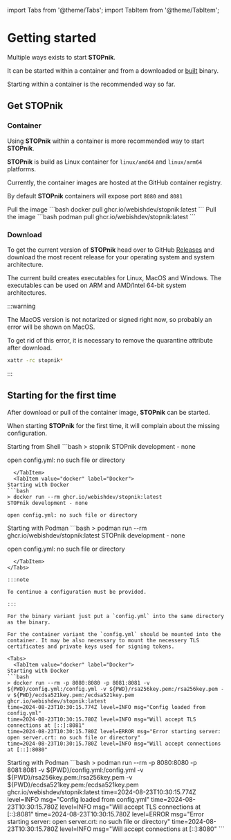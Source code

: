 

import Tabs from '@theme/Tabs';
import TabItem from '@theme/TabItem';

# Getting started

Multiple ways exists to start **STOPnik**.

It can be started within a container and from a downloaded or [built](../advanced/build.md) binary.

Starting within a container is the recommended way so far.

## Get STOPnik

### Container

Using **STOPnik** within a container is more recommended way to start **STOPnik**.

**STOPnik** is build as Linux container for `linux/amd64` and `linux/arm64` platforms.

Currently, the container images are hosted at the GitHub container registry.

By default **STOPnik** containers will expose port `8080` and `8081`

<Tabs>
  <TabItem value="docker" label="Docker">
Pull the image
```bash
docker pull ghcr.io/webishdev/stopnik:latest
```
  </TabItem>
  <TabItem value="podman" label="Podman">
Pull the image
```bash
podman pull ghcr.io/webishdev/stopnik:latest
```
  </TabItem>
</Tabs>

### Download

To get the current version of **STOPnik** head over to GitHub [Releases](https://github.com/webishdev/stopnik/releases)
and download the most recent release for your operating system and system architecture.

The current build creates executables for Linux, MacOS and Windows.
The executables can be used on ARM and AMD/Intel 64-bit system architectures.

:::warning

The MacOS version is not notarized or signed right now, so probably an error will be shown on MacOS.

To get rid of this error, it is necessary to remove the quarantine attribute after download.

```bash
xattr -rc stopnik*
```

:::

## Starting for the first time

After download or pull of the container image, **STOPnik** can be started.

When starting **STOPnik** for the first time, it will complain about the missing configuration.

<Tabs>
  <TabItem value="shell" label="Shell" default>
Starting from Shell
```bash
> stopnik 
STOPnik development - none

open config.yml: no such file or directory
```
  </TabItem>
  <TabItem value="docker" label="Docker">
Starting with Docker
```bash
> docker run --rm ghcr.io/webishdev/stopnik:latest
STOPnik development - none

open config.yml: no such file or directory
```
  </TabItem>
  <TabItem value="podman" label="Podman">
Starting with Podman
```bash
> podman run --rm ghcr.io/webishdev/stopnik:latest
STOPnik development - none

open config.yml: no such file or directory
```
  </TabItem>
</Tabs>

:::note

To continue a configuration must be provided.

:::

For the binary variant just put a `config.yml` into the same directory as the binary.

For the container variant the `config.yml` should be mounted into the container. It may be also necessary to mount the necessery TLS certificates and private keys used for signing tokens.

<Tabs>
  <TabItem value="docker" label="Docker">
Starting with Docker
```bash
> docker run --rm -p 8080:8080 -p 8081:8081 -v ${PWD}/config.yml:/config.yml -v ${PWD}/rsa256key.pem:/rsa256key.pem -v ${PWD}/ecdsa521key.pem:/ecdsa521key.pem  ghcr.io/webishdev/stopnik:latest
time=2024-08-23T10:30:15.774Z level=INFO msg="Config loaded from config.yml"
time=2024-08-23T10:30:15.780Z level=INFO msg="Will accept TLS connections at [::]:8081"
time=2024-08-23T10:30:15.780Z level=ERROR msg="Error starting server: open server.crt: no such file or directory"
time=2024-08-23T10:30:15.780Z level=INFO msg="Will accept connections at [::]:8080"
```
  </TabItem>
  <TabItem value="podman" label="Podman">
Starting with Podman
```bash
> podman run --rm -p 8080:8080 -p 8081:8081 -v ${PWD}/config.yml:/config.yml -v ${PWD}/rsa256key.pem:/rsa256key.pem -v ${PWD}/ecdsa521key.pem:/ecdsa521key.pem  ghcr.io/webishdev/stopnik:latest
time=2024-08-23T10:30:15.774Z level=INFO msg="Config loaded from config.yml"
time=2024-08-23T10:30:15.780Z level=INFO msg="Will accept TLS connections at [::]:8081"
time=2024-08-23T10:30:15.780Z level=ERROR msg="Error starting server: open server.crt: no such file or directory"
time=2024-08-23T10:30:15.780Z level=INFO msg="Will accept connections at [::]:8080"
```
  </TabItem>
</Tabs>